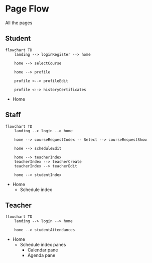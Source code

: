 # Page Flow

All the pages


## Student

```mermaid
flowchart TD
    landing --> loginRegister --> home

    home --> selectCourse

    home --> profile

    profile <--> profileEdit

    profile <--> historyCertificates

```

- Home


## Staff

```mermaid
flowchart TD
    landing --> login --> home

    home --> courseRequestIndex -- Select --> courseRequestShow

    home --> scheduleEdit

    home --> teacherIndex
    teacherIndex --> teacherCreate
    teacherIndex --> teacherEdit

    home --> studentIndex
```

- Home
    - Schedule index


## Teacher

```mermaid
flowchart TD
    landing --> login --> home

    home --> studentAttendances
```

- Home
    - Schedule index panes
        - Calendar pane
        - Agenda pane
